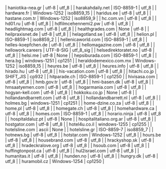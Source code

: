 | haniotika-nea.gr | utf-8 | utf_8 |
| harakahdaily.net | ISO-8859-1 | utf_8 |
| hardware.fr | Windows-1252 | iso8859_15 |
| haridus.ee | utf-8 | utf_8 |
| hastane.com.tr | Windows-1252 | iso8859_9 |
| hc.com.vn | utf-8 | utf_8 |
| hd01.ru | utf-8 | utf_8 |
| hdfilmcehennemi2.pw | utf-8 | utf_8 |
| headlightmag.com | utf-8 | utf_8 |
| healthgrades.com | None | utf-8 |
| heilpraxisnet.de | utf-8 | utf_8 |
| helagotland.se | utf-8 | utf_8 |
| helion.pl | ISO-8859-1 | iso8859_2 |
| hellenicaworld.com | ISO-8859-1 | utf_8 |
| helles-koepfchen.de | utf-8 | utf_8 |
| hellomagazine.com | utf-8 | utf_8 |
| hellowork.careers | UTF-8-SIG | utf_8_sig |
| helsedirektoratet.no | utf-8 | utf_8 |
| helsi.me | utf-8 | None |
| hepsiburada.com | ISO-8859-1 | utf_8 |
| hera.bg | windows-1251 | cp1251 |
| heraldodemexico.com.mx | Windows-1252 | iso8859_15 |
| heures.be | utf-8 | utf_8 |
| heures.info | utf-8 | utf_8 |
| hirado.hu | utf-8 | utf_8 |
| his-vacation.com | utf-8 | utf_8 |
| hitachi.co.jp | SHIFT_JIS | cp932 |
| hitparade.ch | ISO-8859-1 | cp1250 |
| hivisasa.com | utf-8 | utf_8 |
| hmb.gov.tr | utf-8 | utf_8 |
| hmi-basen.dk | utf-8 | utf_8 |
| hmsaatyemen.com | utf-8 | utf_8 |
| hogarmania.com | utf-8 | utf_8 |
| hogyan-kell.com | utf-8 | utf_8 |
| hokkoku.co.jp | None | utf-8 |
| hollandandbarrett.com | utf-8 | utf_8 |
| hollandandbarrett.nl | utf-8 | utf_8 |
| holmes.bg | windows-1251 | cp1251 |
| home-dzine.co.za | utf-8 | utf_8 |
| home.pl | utf-8 | utf_8 |
| homegate.ch | utf-8 | utf_8 |
| homehardware.ca | utf-8 | utf_8 |
| homes.com | ISO-8859-1 | utf_8 |
| horario.ninja | utf-8 | utf_8 |
| hospitaldaluz.pt | utf-8 | None |
| hospitalitaliano.org.ar | utf-8 | utf_8 |
| hostgator.com | utf-8 | utf_8 |
| hotel4u.co.il | windows-1255 | cp1255 |
| hotelsline.com | ascii | None |
| hotelsline.gr | ISO-8859-7 | iso8859_7 |
| hotnews.bg | utf-8 | utf_8 |
| hotstar.com | Windows-1252 | utf_8 |
| hours.be | utf-8 | utf_8 |
| housebrand.com | utf-8 | utf_8 |
| hrackyshop.sk | utf-8 | utf_8 |
| hradeckralove.org | utf-8 | utf_8 |
| hsoub.com | utf-8 | utf_8 |
| huffingtonpost.ca | utf-8 | utf_8 |
| hul2israel.com | utf-8 | utf_8 |
| humanitas.it | utf-8 | utf_8 |
| hunden.no | utf-8 | utf_8 |
| hungry.dk | utf-8 | utf_8 |
| huramobil.cz | Windows-1254 | cp1250 |
